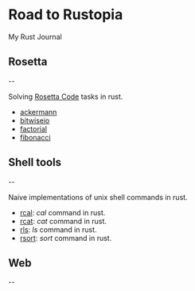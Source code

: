 # Road to Rustopia

My Rust Journal

## Rosetta
--

Solving [Rosetta Code](http://rosettacode.org/wiki/Rosetta_Code) tasks in rust.

* [ackermann](rosetta/src/bin/ackermann.rs)
* [bitwiseio](rosetta/src/bin/bitwiseio.rs)
* [factorial](rosetta/src/bin/factorial.rs)
* [fibonacci](rosetta/src/bin/fibonacci.rs)


## Shell tools
--

Naive implementations of unix shell commands in rust.

* [rcal](shelltools/rcal/src/main.rs): *cal* command in rust.
* [rcat](shelltools/rcat/src/main.rs): *cat* command in rust.
* [rls](shelltools/rls/src/main.rs): *ls* command in rust.
* [rsort](shelltools/rsort/src/main.rs): *sort* command in rust.


## Web
--
